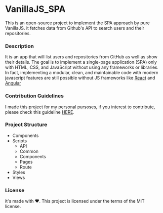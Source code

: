 # VanillaJS_SPA
This is an open-source project to implement the SPA approach by pure VanillaJS. it fetches data from Github's API to search users and their repositories.



### Description
It is an app that will list users and repositories from GitHub as well as show their details. The goal is to implement a single-page application (SPA) only with HTML, CSS, and JavaScript without using any frameworks or libraries. In fact, implementing a modular, clean, and maintainable code with modern javascript features are still possible without JS frameworks like [React](https://github.com/facebook/react) and [Angular](https://github.com/angular/angular)


### Contribution Guidelines
I made this project for my personal pursoses, if you interest to contribute, please check this guideline [HERE]().


### Project Structure

- Components
- Scripts
    - API
    - Common
    - Components
    - Pages
    - Route
- Styles
- Views


### License
it's made with ❤️.
This project is licensed under the terms of the MIT license.